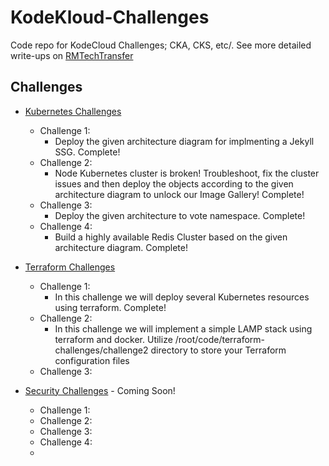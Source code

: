 # KodeKloud-Challenges
Code repo for KodeCloud Challenges; CKA, CKS, etc/. See more detailed write-ups on [RMTechTransfer](https://rmtechtransfer.com/)

## Challenges
- [Kubernetes Challenges](https://kodekloud.com/courses/kubernetes-challenges/)
    - Challenge 1: 
        - Deploy the given architecture diagram for implmenting a Jekyll SSG. Complete!
    - Challenge 2: 
        - Node Kubernetes cluster is broken! Troubleshoot, fix the cluster issues and then deploy the objects according to the given architecture diagram to unlock our Image Gallery! Complete!
    - Challenge 3: 
        - Deploy the given architecture to vote namespace. Complete!
    - Challenge 4: 
        - Build a highly available Redis Cluster based on the given architecture diagram. Complete!

- [Terraform Challenges](https://kodekloud.com/courses/terraform-challenges/)
    - Challenge 1: 
        - In this challenge we will deploy several Kubernetes resources using terraform. Complete!
    - Challenge 2:
        - In this challenge we will implement a simple LAMP stack using terraform and docker. Utilize /root/code/terraform-challenges/challenge2 directory to store your Terraform configuration files
    - Challenge 3:  

- [Security Challenges](https://kodekloud.com/courses/cks-challenges/) - Coming Soon!
    - Challenge 1: 
    - Challenge 2:
    - Challenge 3: 
    - Challenge 4: 
    - 

